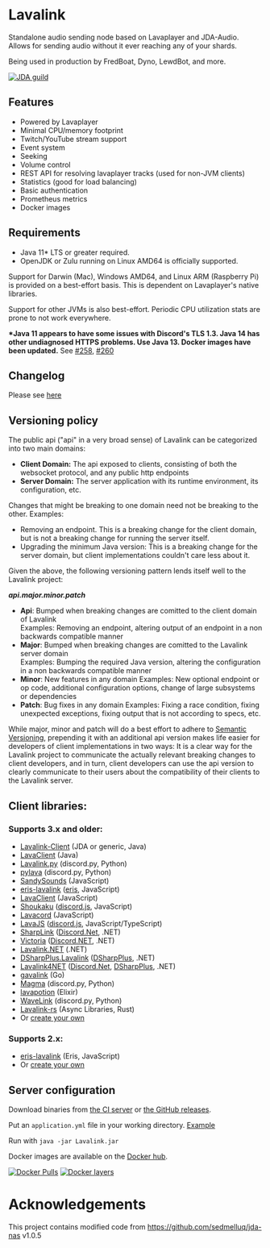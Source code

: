 # Lavalink
Standalone audio sending node based on Lavaplayer and JDA-Audio.
Allows for sending audio without it ever reaching any of your shards.

Being used in production by FredBoat, Dyno, LewdBot, and more.

[![JDA guild](https://discordapp.com/api/guilds/125227483518861312/embed.png?style=banner2)](https://discord.gg/jtAWrzU)

## Features
* Powered by Lavaplayer
* Minimal CPU/memory footprint
* Twitch/YouTube stream support
* Event system
* Seeking
* Volume control
* REST API for resolving lavaplayer tracks (used for non-JVM clients)
* Statistics (good for load balancing)
* Basic authentication
* Prometheus metrics
* Docker images

## Requirements

* Java 11* LTS or greater required.
* OpenJDK or Zulu running on Linux AMD64 is officially supported.

Support for Darwin (Mac), Windows AMD64, and Linux ARM (Raspberry Pi) is provided on a best-effort basis. This is dependent on Lavaplayer's native libraries.

Support for other JVMs is also best-effort. Periodic CPU utilization stats are prone to not work everywhere.

**\*Java 11 appears to have some issues with Discord's TLS 1.3. Java 14 has other undiagnosed HTTPS problems. Use Java 13. Docker images have been updated.** See [#258](https://github.com/Frederikam/Lavalink/issues/258), [#260](https://github.com/Frederikam/Lavalink/issues/260)

## Changelog

Please see [here](CHANGELOG.md)

## Versioning policy

The public api ("api" in a very broad sense) of Lavalink can be categorized into two main domains:
- **Client Domain:** The api exposed to clients, consisting of both the websocket protocol, and any public http endpoints
- **Server Domain:** The server application with its runtime environment, its configuration, etc.

Changes that might be breaking to one domain need not be breaking to the other.
Examples: 
- Removing an endpoint. This is a breaking change for the client domain, but is
not a breaking change for running the server itself.
- Upgrading the minimum Java version: This is a breaking change for the server domain,
but client implementations couldn't care less about it. 

Given the above, the following versioning pattern lends itself well to the Lavalink project:

_**api.major.minor.patch**_

- **Api**: Bumped when breaking changes are comitted to the client domain of Lavalink  
Examples: Removing an endpoint, altering output of an endpoint in a non backwards compatible manner  
- **Major**: Bumped when breaking changes are comitted to the Lavalink server domain  
Examples: Bumping the required Java version, altering the configuration in a non backwards compatible manner
- **Minor**: New features in any domain
Examples: New optional endpoint or op code, additional configuration options, change of large subsystems or dependencies
- **Patch**: Bug fixes in any domain
Examples: Fixing a race condition, fixing unexpected exceptions, fixing output that is not according to specs, etc.

While major, minor and patch will do a best effort to adhere to [Semantic Versioning](https://semver.org/),
prepending it with an additional api version makes life easier for developers of client implementations
in two ways: It is a clear way for the Lavalink project to communicate the actually relevant breaking changes 
to client developers, and in turn, client developers can use the api version to clearly communicate to their
users about the compatibility of their clients to the Lavalink server.


## Client libraries:
### Supports 3.x and older:
* [Lavalink-Client](https://github.com/FredBoat/Lavalink-Client) (JDA or generic, Java)
* [LavaClient](https://github.com/SamOphis/LavaClient) (Java)
* [Lavalink.py](https://github.com/Devoxin/Lavalink.py) (discord.py, Python)
* [pylava](https://github.com/Pandentia/pylava) (discord.py, Python)
* [SandySounds](https://github.com/MrJohnCoder/SandySounds) (JavaScript)
* [eris-lavalink](https://github.com/briantanner/eris-lavalink) ([eris](https://github.com/abalabahaha/eris), JavaScript)
* [LavaClient](https://github.com/lavaclient/lavaclient) (JavaScript)
* [Shoukaku](https://github.com/Deivu/Shoukaku) ([discord.js](https://github.com/discordjs/discord.js), JavaScript)
* [Lavacord](https://github.com/lavacord/lavacord) (JavaScript)
* [LavaJS](https://github.com/Projects-Me/LavaJS) ([discord.js](https://github.com/discordjs/discord.js), JavaScript/TypeScript)
* [SharpLink](https://github.com/Devoxin/SharpLink) ([Discord.Net](https://github.com/RogueException/Discord.Net), .NET)
* [Victoria](https://github.com/Yucked/Victoria) ([Discord.NET](https://github.com/RogueException/Discord.Net), .NET)
* [Lavalink.NET](https://github.com/Dev-Yukine/Lavalink.NET) (.NET)
* [DSharpPlus.Lavalink](https://github.com/DSharpPlus/DSharpPlus/tree/master/DSharpPlus.Lavalink) ([DSharpPlus](https://github.com/DSharpPlus/DSharpPlus/), .NET)
* [Lavalink4NET](https://github.com/angelobreuer/Lavalink4NET) ([Discord.Net](https://github.com/RogueException/Discord.Net), [DSharpPlus](https://github.com/DSharpPlus/DSharpPlus/), .NET)
* [gavalink](https://github.com/foxbot/gavalink) (Go)
* [Magma](https://github.com/initzx/magma/) (discord.py, Python)
* [lavapotion](https://github.com/SamOphis/lavapotion) (Elixir)
* [WaveLink](https://github.com/EvieePy/Wavelink) (discord.py, Python)
* [Lavalink-rs](https://gitlab.com/nitsuga5124/lavalink-rs/) (Async Libraries, Rust)
* Or [create your own](https://github.com/Frederikam/Lavalink/blob/master/IMPLEMENTATION.md)

### Supports 2.x:
* [eris-lavalink](https://github.com/briantanner/eris-lavalink) (Eris, JavaScript)
* Or [create your own](https://github.com/Frederikam/Lavalink/blob/master/IMPLEMENTATION.md)

## Server configuration
Download binaries from [the CI server](https://ci.fredboat.com/viewLog.html?buildId=lastSuccessful&buildTypeId=Lavalink_Build&tab=artifacts&guest=1) or [the GitHub releases](https://github.com/Frederikam/Lavalink/releases).

Put an `application.yml` file in your working directory. [Example](https://github.com/Frederikam/Lavalink/blob/master/LavalinkServer/application.yml.example)

Run with `java -jar Lavalink.jar`

Docker images are available on the [Docker hub](https://hub.docker.com/r/fredboat/lavalink/).

[![Docker Pulls](https://img.shields.io/docker/pulls/fredboat/lavalink.svg)](https://hub.docker.com/r/fredboat/lavalink/) [![Docker layers](https://images.microbadger.com/badges/image/fredboat/lavalink:dev.svg)](https://microbadger.com/images/fredboat/lavalink:dev "Get your own image badge on microbadger.com")

# Acknowledgements
This project contains modified code from https://github.com/sedmelluq/jda-nas v1.0.5
